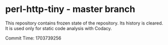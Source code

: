 # perl-http-tiny - master branch

This repository contains frozen state of the repository.
Its history is cleared. It is used only for static code
analysis with Codacy.

Commit Time: 1703739256